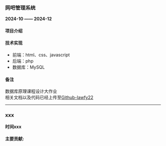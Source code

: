 ### 网吧管理系统
**2024-10 —— 2024-12**  

#### 项目介绍

#### 技术实现
- 前端：html、css、javascript
- 后端：php
- 数据库：MySQL

#### 备注
数据库原理课程设计大作业 <br>
相关文档以及代码已经上传至<a href="https://github.com/Iawfy22/WangBa">Github-Iawfy22</a>

---

### xxx
**时间xxx**  

#### 主要贡献:  

